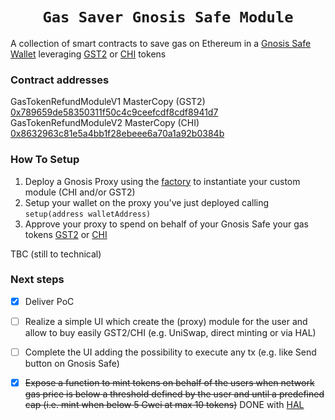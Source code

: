 <h1 align=center><code>Gas Saver Gnosis Safe Module</code></h1>

A collection of smart contracts to save gas on Ethereum in a [Gnosis Safe Wallet](https://gnosis-safe.io/)
leveraging [GST2](https://gastoken.io/) or [CHI](https://medium.com/@1inch.exchange/everything-you-wanted-to-know-about-chi-gastoken-a1ba0ea55bf3)
tokens

### Contract addresses

GasTokenRefundModuleV1 MasterCopy (GST2) [0x789659de58350311f50c4c9ceefcdf8cdf8941d7](https://etherscan.io/address/0x789659de58350311f50c4c9ceefcdf8cdf8941d7)
GasTokenRefundModuleV2 MasterCopy (CHI)  [0x8632963c81e5a4bb1f28ebeee6a70a1a92b0384b](https://etherscan.io/address/0x8632963c81e5a4bb1f28ebeee6a70a1a92b0384b)

### How To Setup

1. Deploy a Gnosis Proxy using the [factory](https://etherscan.io/address/0x76e2cfc1f5fa8f6a5b3fc4c8f4788f0116861f9b) to instantiate your custom module (CHI and/or GST2)
2. Setup your wallet on the proxy you've just deployed calling `setup(address walletAddress)`
3. Approve your proxy to spend on behalf of your Gnosis Safe your gas tokens 
[GST2](https://etherscan.io/token/0x0000000000b3f879cb30fe243b4dfee438691c04) or [CHI](https://etherscan.io/token/0x0000000000004946c0e9F43F4Dee607b0eF1fA1c)

TBC (still to technical)

### Next steps

- [x] Deliver PoC
- [ ] Realize a simple UI which create the (proxy) module for the user and allow to buy easily GST2/CHI (e.g. UniSwap, direct minting or via HAL)
- [ ] Complete the UI adding the possibility to execute any tx (e.g. like Send button on Gnosis Safe)
- [X] <s>Expose a function to mint tokens on behalf of the users when network gas price is below a threshold defined by the user and until a predefined cap (i.e. mint when below 5 Gwei at max 10 tokens)</s> DONE with [HAL](https://9000.hal.xyz/recipes/1inch-buy-chi-token)

